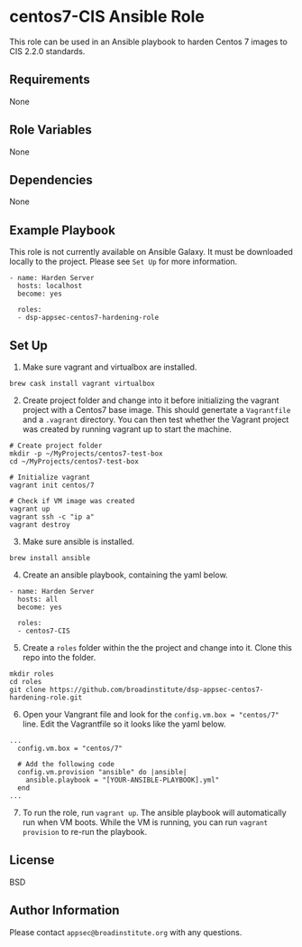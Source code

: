 centos7-CIS Ansible Role
========================

This role can be used in an Ansible playbook to harden Centos 7 images to CIS 2.2.0 standards.

Requirements
------------

None

Role Variables
--------------

None

Dependencies
------------

None

Example Playbook
----------------

This role is not currently available on Ansible Galaxy. It must be downloaded locally to the project. Please see `Set Up` for more information.

    - name: Harden Server
      hosts: localhost
      become: yes

      roles:
      - dsp-appsec-centos7-hardening-role

Set Up
------

1. Make sure vagrant and virtualbox are installed.
```
brew cask install vagrant virtualbox
```

2. Create project folder and change into it before initializing the vagrant project with a Centos7 base image. This should genertate a `Vagrantfile` and a `.vagrant` directory. You can then test whether the Vagrant project was created by running vagrant up to start the machine.

```
# Create project folder
mkdir -p ~/MyProjects/centos7-test-box
cd ~/MyProjects/centos7-test-box

# Initialize vagrant 
vagrant init centos/7

# Check if VM image was created
vagrant up
vagrant ssh -c "ip a"
vagrant destroy
```
3. Make sure ansible is installed.
```
brew install ansible
```
4. Create an ansible playbook, containing the yaml below.
```
- name: Harden Server
  hosts: all
  become: yes

  roles:
  - centos7-CIS
```
5. Create a `roles` folder within the the project and change into it. Clone this repo into the folder.
```
mkdir roles
cd roles
git clone https://github.com/broadinstitute/dsp-appsec-centos7-hardening-role.git
```
6. Open your Vangrant file and look for the `config.vm.box = "centos/7"` line. Edit the Vagrantfile so it looks like the yaml below.
```
...
  config.vm.box = "centos/7"
  
  # Add the following code
  config.vm.provision "ansible" do |ansible|
    ansible.playbook = "[YOUR-ANSIBLE-PLAYBOOK].yml"
  end
...
```
7. To run the role, run `vagrant up`. The ansible playbook will automatically run when VM boots. While the VM is running, you can run `vagrant provision` to re-run the playbook.

License
-------

BSD

Author Information
------------------

Please contact `appsec@broadinstitute.org` with any questions.
